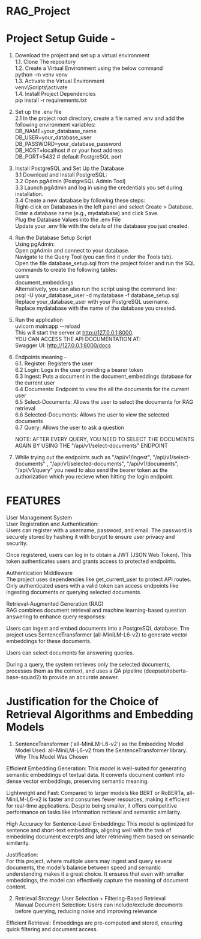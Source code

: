 ﻿# RAG_Project
# Project Setup Guide -
1. Download the project and set up a virtual environment <br />
  1.1. Clone The repository <br />
  1.2. Create a Virtual Environment using the below command <br />
    python -m venv venv  <br />
  1.3. Activate the Virtual Environment<br />
    venv\Scripts\activate  <br />
  1.4. Install Project Dependencies<br />
    pip install -r requirements.txt  <br />

2. Set up the .env file<br />
   2.1 In the project root directory, create a file named .env and add the following environment variables:<br />
        DB_NAME=your_database_name  <br />
        DB_USER=your_database_user  <br />
        DB_PASSWORD=your_database_password  <br />
        DB_HOST=localhost  # or your host address  <br />
        DB_PORT=5432       # default PostgreSQL port <br />

3.  Install PostgreSQL and Set Up the Database<br />
    3.1 Download and Install PostgreSQL:<br />
    3.2 Open pgAdmin (PostgreSQL Admin Tool)<br />
    3.3 Launch pgAdmin and log in using the credentials you set during installation.<br />
    3.4 Create a new database by following these steps:<br />
        Right-click on Databases in the left panel and select Create > Database.<br />
        Enter a database name (e.g., mydatabase) and click Save.<br />
        Plug the Database Values into the .env File<br />
        Update your .env file with the details of the database you just created.<br />

4. Run the Database Setup Script<br />
  Using pgAdmin:<br />
   Open pgAdmin and connect to your database.<br />
   Navigate to the Query Tool (you can find it under the Tools tab).<br />
   Open the file database_setup.sql from the project folder and run the SQL commands to create the following tables:<br />
      users<br />
      document_embeddings<br />
  Alternatively, you can also run the script using the command line:<br />
      psql -U your_database_user -d mydatabase -f database_setup.sql  <br />
   Replace your_database_user with your PostgreSQL username.<br />
   Replace mydatabase with the name of the database you created.<br />

5. Run the application <br />
    uvicorn main:app --reload  <br />
  This will start the server at http://127.0.0.1:8000. <br />
  YOU CAN ACCESS THE API DOCUMENTATION AT:<br />
    Swagger UI: http://127.0.0.1:8000/docs<br />

6. Endpoints meaning -<br />
    6.1. Register: Registers the user<br />
    6.2  Login:  Logs in the user providing a bearer token<br />
    6.3  Ingest: Puts a document in the document_embeddings database for the current user<br />
    6.4  Documents: Endpoint to view the all the documents for the current user<br />
    6.5  Select-Documents: Allows the user to select the documents for RAG retrieval<br />
    6.6  Selected-Documents: Allows the user to view the selected documents<br />
    6.7  Query: Allows the user to ask a question<br />

   NOTE: AFTER EVERY QUERY, YOU NEED TO SELECT THE DOCUMENTS AGAIN BY USING THE "/api/v1/select-documents" ENDPOINT<br />

6. While trying out the endpoints such as "/api/v1/ingest", "/api/v1/select-documents" , "/api/v1/selected-documents", "/api/v1/documents", "/api/v1/query" you need to also send the bearer token as the authorization which you recieve when hitting the login endpoint.<br />

# FEATURES 

User Management System<br />
User Registration and Authentication:<br />
Users can register with a username, password, and email. The password is securely stored by hashing it with bcrypt to ensure user privacy and security.<br />

Once registered, users can log in to obtain a JWT (JSON Web Token). This token authenticates users and grants access to protected endpoints.<br />

Authentication Middleware<br />
The project uses dependencies like get_current_user to protect API routes. Only authenticated users with a valid token can access endpoints like ingesting documents or querying selected documents.<br />

Retrieval-Augmented Generation (RAG)<br />
RAG combines document retrieval and machine learning-based question answering to enhance query responses:<br />

Users can ingest and embed documents into a PostgreSQL database. The project uses SentenceTransformer (all-MiniLM-L6-v2) to generate vector embeddings for these documents.<br />

Users can select documents for answering queries.<br />

During a query, the system retrieves only the selected documents, processes them as the context, and uses a QA pipeline (deepset/roberta-base-squad2) to provide an accurate answer.<br />

# Justification for the Choice of Retrieval Algorithms and Embedding Models<br />

1. SentenceTransformer ('all-MiniLM-L6-v2') as the Embedding Model<br />
Model Used: all-MiniLM-L6-v2 from the SentenceTransformer library.<br />
Why This Model Was Chosen<br />

Efficient Embedding Generation: This model is well-suited for generating semantic embeddings of textual data. It converts document content into dense vector embeddings, preserving semantic meaning.<br />

Lightweight and Fast: Compared to larger models like BERT or RoBERTa, all-MiniLM-L6-v2 is faster and consumes fewer resources, making it efficient for real-time applications. Despite being smaller, it offers competitive performance on tasks like information retrieval and semantic similarity.<br />

High Accuracy for Sentence-Level Embeddings: This model is optimized for sentence and short-text embeddings, aligning well with the task of embedding document excerpts and later retrieving them based on semantic similarity.<br />

Justification:<br />
For this project, where multiple users may ingest and query several documents, the model’s balance between speed and semantic understanding makes it a great choice. It ensures that even with smaller embeddings, the model can effectively capture the meaning of document content.<br />

2. Retrieval Strategy: User Selection + Filtering-Based Retrieval<br />
Manual Document Selection: Users can include/exclude documents before querying, reducing noise and improving relevance<br />

Efficient Retrieval: Embeddings are pre-computed and stored, ensuring quick filtering and document access.<br />

